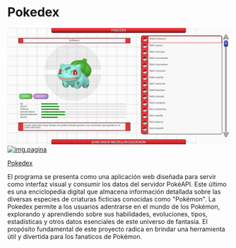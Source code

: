 <h1>Pokedex</h1>

<img src="Pokedex.PNG" alt="imagen de Pokedex">

<a href="https://jdmcpokedex.surge.sh" target="_blank">
    <img src="https://assets.pokemon.com/static2/_ui/img/favicon.ico" alt="img.pagina">
    <p>Pokedex</p>
</a>

<p>El programa se presenta como una aplicación web diseñada para servir como interfaz visual y consumir los datos del servidor PokéAPI. Este último es una enciclopedia digital que almacena información detallada sobre las diversas especies de criaturas ficticias conocidas como "Pokémon". La Pokedex permite a los usuarios adentrarse en el mundo de los Pokémon, explorando y aprendiendo sobre sus habilidades, evoluciones, tipos, estadísticas y otros datos esenciales de este universo de fantasía. El propósito fundamental de este proyecto radica en brindar una herramienta útil y divertida para los fanaticos de Pokémon.</p>
